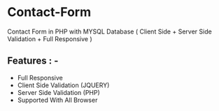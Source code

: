 # Contact-Form
Contact Form in PHP with MYSQL Database ( Client Side + Server Side Validation + Full Responsive )

## Features : -
* Full Responsive
* Client Side Validation (JQUERY)
* Server Side Validation (PHP)
* Supported With All Browser
